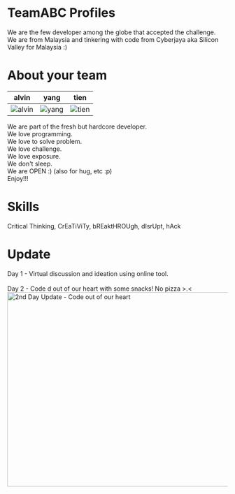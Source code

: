 TeamABC Profiles
================
We are the few developer among the globe that accepted the challenge. <br>
We are from Malaysia and tinkering with code from Cyberjaya aka Silicon Valley for Malaysia :)


About your team
===========================
| alvin | yang | tien |
|--- |--- |--- |
| ![alvin](https://farm8.staticflickr.com/7505/15333562263_a7d5dfb1da_n.jpg) | ![yang](https://farm8.staticflickr.com/7489/15953185125_cf8afbba46_n.jpg) | ![tien](https://farm8.staticflickr.com/7473/15767155129_db1bba3e10_n.jpg) | 

We are part of the fresh but hardcore developer.<br>
We love programming.<br>
We love to solve problem.<br>
We love challenge.<br>
We love exposure.<br>
We don't sleep.<br>
We are OPEN :) (also for hug, etc :p)<br>
Enjoy!!!<br>

Skills
=======
Critical Thinking, CrEaTiViTy, bREaktHROUgh, dIsrUpt, hAck

Update
======
Day 1 - Virtual discussion and ideation using online tool.<br><br>
Day 2 - Code d out of our heart with some snacks! No pizza >.< <br>
<img width="600" height="445" src='https://scontent-a-kul.xx.fbcdn.net/hphotos-xpa1/t31.0-8/10828108_10152424824026954_8965702877847762495_o.jpg' alt='2nd Day Update - Code out of our heart'/>
<br>

